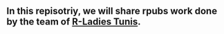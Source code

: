 ## In this repisotriy, we will share rpubs work done by the team of [R-Ladies Tunis](https://tinyurl.com/y8hlt5np).
